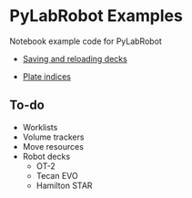 # PyLabRobot Examples

Notebook example code for PyLabRobot
* [Saving and reloading decks](saving_deck)

* [Plate indices](Indexing_Resources.ipynb)

## To-do
* Worklists
* Volume trackers
* Move resources
* Robot decks
    * OT-2
    * Tecan EVO
    * Hamilton STAR
